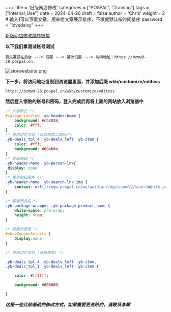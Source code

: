+++
title = '旧版网店修改'
categories = ["POSPAL", "Training"]
tags = ["Internal_Use"]
date = 2024-04-26
draft = false
author = 'Chris'
weight = 2 # 输入1可以顶置文章，用来给文章展示排序，不填就默认按时间排序
password = "lovedaisy"
+++

[新版网店修改跳转链接](../new_ver_website/)

**以下我们拿测试账号测试**

```url
首先需要在后台 ---> 设置 ---> 基础设置 ---> 访问地址：https://bzmw9-28.pospal.cn
```
![storewebsite.png](/img/storewebsite.png)

**下一步，将访问地址复制到浏览器里面，并添加后缀 wkb/customize/editcss**
```url
https://bzmw9-28.pospal.cn/wkb/customize/editcss
```
**然后登入银豹的账号和密码，登入完成后再将上面的网站放入浏览器中**

```css
/* 头部颜色 */
#categoriesView .yb-header-home {
    background: #cb3038;
    color: #fff;
}
/* 左侧边栏项目 (自助模式二维码)*/
.yb-deals_tpl_4 .yb-deals_left .yb-item {
    color: #fff;
    background: #004b9e;
}
/* 登陆按钮 */
.yb-header-home .yb-person-lnk{
 display: none
}
/* 搜索按钮图片 */
.yb-header-home .yb-search-lnk img {
    content: url(//imgw.pospal.cn/we/weidian/img/iconsV2/searchWhite.png);
}

/* 套餐商品名 */
.yb-package-wrapper .yb-package-product_name {
    white-space: pre-wrap; 
    height: 4rem;
}

/* 隐藏优惠卷 */	
#showCouponSelects {
    Display:none
}

/* 左侧边栏项目 (桌码模式) */

.yb-deals_tpl_4 .yb-deals_left .yb-item,
.yb-deals_tpl_1 .yb-deals_left .yb-item {

    color: #ffffff;

    background: #8B0000;

}
```


***这是一些比较基础的修改方式，如果需要更高阶的，请联系李辉***

